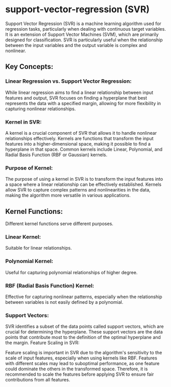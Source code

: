 # support-vector-regression (SVR)

Support Vector Regression (SVR) is a machine learning algorithm used for regression tasks, particularly when dealing with continuous target variables. It is an extension of Support Vector Machines (SVM), which are primarily designed for classification. SVR is particularly useful when the relationship between the input variables and the output variable is complex and nonlinear.

## Key Concepts:

### Linear Regression vs. Support Vector Regression:
While linear regression aims to find a linear relationship between input features and output, SVR focuses on finding a hyperplane that best represents the data with a specified margin, allowing for more flexibility in capturing nonlinear relationships.

### Kernel in SVR:
A kernel is a crucial component of SVR that allows it to handle nonlinear relationships effectively. Kernels are functions that transform the input features into a higher-dimensional space, making it possible to find a hyperplane in that space. Common kernels include Linear, Polynomial, and Radial Basis Function (RBF or Gaussian) kernels.

### Purpose of Kernel:
The purpose of using a kernel in SVR is to transform the input features into a space where a linear relationship can be effectively established. Kernels allow SVR to capture complex patterns and nonlinearities in the data, making the algorithm more versatile in various applications.

## Kernel Functions:
Different kernel functions serve different purposes.

### Linear Kernel: 

Suitable for linear relationships.
### Polynomial Kernel: 

Useful for capturing polynomial relationships of higher degree.
### RBF (Radial Basis Function) Kernel: 

Effective for capturing nonlinear patterns, especially when the relationship between variables is not easily defined by a polynomial.

### Support Vectors:
SVR identifies a subset of the data points called support vectors, which are crucial for determining the hyperplane. These support vectors are the data points that contribute most to the definition of the optimal hyperplane and the margin.
Feature Scaling in SVR:

Feature scaling is important in SVR due to the algorithm's sensitivity to the scale of input features, especially when using kernels like RBF. Features with different scales may lead to suboptimal performance, as one feature could dominate the others in the transformed space. Therefore, it is recommended to scale the features before applying SVR to ensure fair contributions from all features.
